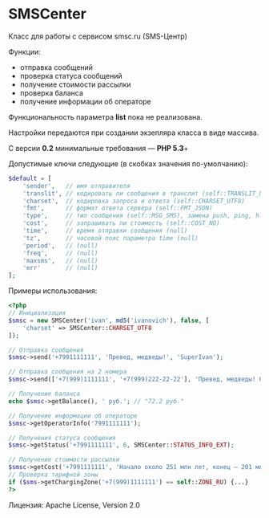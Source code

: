 SMSCenter
=========

Класс для работы с сервисом smsc.ru (SMS-Центр)

Функции:
* отправка сообщений
* проверка статуса сообщений
* получение стоимости рассылки
* проверка баланса
* получение информации об операторе

Функциональность параметра **list** пока не реализована.

Настройки передаются при создании экзепляра класса в виде массива.

С версии **0.2** минимальные требования — **PHP 5.3**+

Допустимые ключи следующие (в скобках значения по-умолчанию):
```php
$default = [
	'sender',   // имя отправителя
	'translit', // кодировать ли сообщения в транслит (self::TRANSLIT_NONE)
	'charset',  // кодировка запроса и ответа (self::CHARSET_UTF8)
	'fmt',      // формат ответа сервера (self::FMT_JSON)
	'type',     // тип сообщения (self::MSG_SMS), замена push, ping, hlr и прочих
	'cost',     // запрашивать ли стоимость (self::COST_NO)
	'time',     // время отправки сообщения (null)
	'tz',       // часовой пояс параметра time (null)
	'period',   // (null)
	'freq',     // (null)
	'maxsms',   // (null)
	'err'       // (null)
];
```

Примеры использования:
```php
<?php
// Инициализация
$smsc = new SMSCenter('ivan', md5('ivanovich'), false, [
	'charset' => SMSCenter::CHARSET_UTF8
]);

// Отправка сообщения
$smsc->send('+7991111111', 'Превед, медведы!', 'SuperIvan');

// Отправка сообщения на 2 номера
$smsc->send(['+7(999)1111111', '+7(999)222-22-22'], 'Превед, медведы! Одно сообщение на 2 номера.', 'SuperIvan');

// Получение баланса
echo $smsc->getBalance(), ' руб.'; // "72.2 руб."

// Получение информации об операторе
$smsc->getOperatorInfo('7991111111');

// Получения статуса сообщения
$smsc->getStatus('+7991111111', 6, SMSCenter::STATUS_INFO_EXT);

// Получение стоимости рассылки
$smsc->getCost('+7991111111', 'Начало около 251 млн лет, конец — 201 млн лет назад, длительность около 50 млн лет.');
// Проверка тарифной зоны
if ($sms->getChargingZone('+7(999)1111111') == self::ZONE_RU) {...}
?>
```
Лицензия: Apache License, Version 2.0